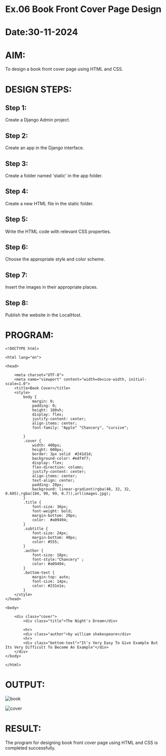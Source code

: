 # Ex.06 Book Front Cover Page Design
# Date:30-11-2024
# AIM:
To design a book front cover page using HTML and CSS.

# DESIGN STEPS:
## Step 1:
Create a Django Admin project.

## Step 2:
Create an app in the Django interface.

## Step 3:
Create a folder named 'static' in the app folder.

## Step 4:
Create a new HTML file in the static folder.

## Step 5:
Write the HTML code with relevant CSS properties.

## Step 6:
Choose the appropriate style and color scheme.

## Step 7:
Insert the images in their appropriate places.

## Step 8:
Publish the website in the LocalHost.

# PROGRAM:
```
<!DOCTYPE html>

<html lang="en">
  
<head>
  
    <meta charset="UTF-8">
    <meta name="viewport" content="width=device-width, initial-scale=1.0">
    <title>Book Cover</title>
    <style>
        body {
            margin: 0;
            padding: 0;
            height: 100vh;
            display: flex;
            justify-content: center;
            align-items: center;
            font-family: "Apple" "Chancery", "cursive";
            
        }
        .cover {
            width: 400px;
            height: 600px;
            border: 3px solid  #241d1d;
            background-color: #edf4f7;
            display: flex;
            flex-direction: column;
            justify-content: center;
            align-items: center;
            text-align: center;
            padding: 20px;
            background: linear-gradient(rgba(48, 32, 32, 0.605),rgba(194, 99, 99, 0.7)),url(images.jpg);
        }
        .title {
            font-size: 36px;
            font-weight: bold;
            margin-bottom: 20px;
            color:  #a09494;
        }
        .subtitle {
            font-size: 24px;
            margin-bottom: 40px;
            color: #555;
        }
        .author {
            font-size: 18px;
            font-style:"Chancery" ;
            color: #a09494;
        }
        .bottom-text {
            margin-top: auto;
            font-size: 14px;
            color: #231e1e;
        }
    </style>
</head>

<body>
  
    <div class="cover">
        <div class="title">The Night's Dream</div>
        
        <hr>
        <div class="author">by william shakespeare</div>
        <hr>
        <div class="bottom-text">"It's Very Easy To Give Example But Its Very Difficult To Become An Example"</div>
    </div>
</body>

</html>
```

# OUTPUT:
![book](https://github.com/user-attachments/assets/cd3fdee1-51c4-401e-99ef-703c65cd1b62)

![cover](https://github.com/user-attachments/assets/b15de9f2-9c05-420b-96bd-e80d05894f37)

# RESULT:
The program for designing book front cover page using HTML and CSS is completed successfully.
